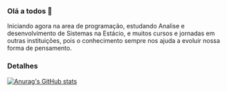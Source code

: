 ### Olá a todos 👋

Iniciando agora na area de programação, estudando Analise e desenvolvimento de Sistemas na Estácio, e muitos cursos e jornadas em outras instituições, pois o conhecimento sempre nos ajuda a evoluir nossa forma de pensamento.

### Detalhes

[![Anurag's GitHub stats](https://github-readme-stats.vercel.app/api?username=AlexFranceS&show_icons=true&theme=dark)](https://github.com/anuraghazra/github-readme-stats)
